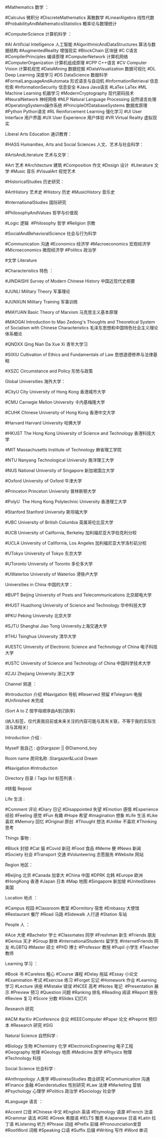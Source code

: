 #Mathematics 数学 ：

#Calculus 微积分 #DiscreteMathematics 离散数学 #LinearAlgebra 线性代数 #ProbabilityAndMathematicsStatistics 概率论与数理统计


#ComputerScience 计算机科学 ：

#AI Artificial Intelligence 人工智能 #AlgorithmicAndDataStructures 算法与数据结构 #AugmentedReality 增强现实 #BlockChain 区块链 #C C语言 #CompilerPrinciples 编译原理 #ComputerNetwork 计算机网络 #ComputerOrganization 计算机组成原理 #CPP C++语言 #CV Computer Vision 计算机视觉 #DataMining 数据挖掘 #DataVisualization 数据可视化 #DL Deep Learning 深度学习 #DS DataScience 数据科学 #FormalLanguageAndAutomata 形式语言与自动机 #InformationRetrieval 信息检索 #InformationSecurity 信息安全 #Java Java语言 #LaTex LaTex #ML Machine Learning 机器学习 #ModernCryptography 现代密码技术 #NeuralNetwork 神经网络 #NLP Natural Language Processing 自然语言处理 #OperatingSystems操作系统 #PrincipleOfDatabaseSystems 数据库原理 #Python Python语言 #RL Reinforcement Learning 强化学习 #UI User Interface 用户界面 #UX User Experience 用户体验 #VR Virtual Reality 虚拟现实


Liberal Arts Education 通识教育：


#HASS Humanities, Arts and Social Sciences 人文、艺术与社会科学：

#ArtsAndLiterature 艺术与文学：

#Art 艺术 #Architecture 建筑 #Composition 作文 #Design 设计  #Literature 文学 #Music 音乐 #VisualArt 视觉艺术

#HistoricalStudies 历史研究：

#ArtHistory 艺术史 #History 历史 #MusicHistory 音乐史

#InternationalStudies 国际研究

#PhilosophyAndValues 哲学与价值观

#Logic 逻辑  #Philosophy 哲学 #Religion 宗教

#SocialAndBehavioralScience 社会与行为科学

#Communication 沟通 #Economics 经济学 #Macroeconomics 宏观经济学 #Microeconomics 微观经济学 #Politics 政治学 

#文学 Literature
  
  

#Characteristics 特色 ：

#JINDAISHI Survey of Modern Chinese History 中国近现代史纲要

#JUNLI Military Theory 军事理论

#JUNXUN Military Training 军事训练

#MAYUAN Basic Theory of Marxism 马克思主义基本原理

#MAOGAI Introduction to Mao Zedong's Thoughts and Theoretical System of Socialism with Chinese Characteristics 毛泽东思想和中国特色社会主义理论体系概论

#QNDXX Qing Nian Da Xue Xi 青年大学习

#SIXIU Cultivation of Ethics and Fundamentals of Law 思想道德修养与法律基础

#XSZC Circumstance and Policy 形势与政策

  

  

Global Universities 海外大学：

#CityU City University of Hong Kong 香港城市大学

#CMU Carnegie Mellon University 卡内基梅隆大学

#CUHK Chinese University of Hong Kong 香港中文大学

#Harvard Harvard University 哈佛大学

#HKUST The Hong Kong University of Science and Technology 香港科技大学

#MIT Massachusetts Institute of Technology 麻省理工学院

#NTU Nanyang Technological University 南洋理工大学

#NUS National University of Singapore 新加坡国立大学

#Oxford University of Oxford 牛津大学

#Princeton Princeton University 普林斯顿大学

#PolyU  The Hong Kong Polytechnic University 香港理工大学

#Stanford Stanford University 斯坦福大学 

#UBC University of British Columbia 英属哥伦比亚大学

#UCB University of California, Berkeley 加利福尼亚大学伯克利分校

#UCLA University of California, Los Angeles 加利福尼亚大学洛杉矶分校

#UTokyo University of Tokyo 东京大学

#UToronto University of Toronto 多伦多大学

#UWaterloo University of Waterloo 滑铁卢大学

  

  

Universities in China 中国的大学：

#BUPT Beijing University of Posts and Telecommunications 北京邮电大学

#HUST Huazhong University of Science and Technology 华中科技大学

#PKU Peking University 北京大学

#SJTU Shanghai Jiao Tong University上海交通大学

#THU Tsinghua University 清华大学

#UESTC University of Electronic Science and Technology of China 电子科技大学

#USTC University of Science and Technology of China 中国科学技术大学

#ZJU Zhejiang University 浙江大学

  

Channel 频道 ：

#Introduction 介绍 #Navigation 导航 #Reserved 预留 #Telegram 电报 #Unfinished 未完成

  

  

(Sort A to Z 按字母顺序由A到Z排序)

(纳入标签，仅代表我目前或未来关注的内容可能与其有关联，不等于我的实际生活与其相关）

  

  

Introduction 介绍 :

  

Myself 我自己 : @Stargazer || @Diamond_boy

Room name 房间名称 :Stargazer&Lucid Dream

  

#Navigation #Introduction

  
Directory 目录 / Tags list 标签列表 : 


#转载 Repost

Life 生活 :

#Comment 评论 #Diary 日记 #Disappointed 失望 #Emotion 感情 #Experience 经验 #Feeling 感觉 #Fun 有趣 #Hope 希望 #Imagination 想象 #Life 生活 #Like 喜欢 #Memory 回忆 #Original 原创  #Thought 想法 #Unlike 不喜欢 #Thinking 思考

  
Things 事物 :

#Block 封锁 #Cat 猫 #Covid 新冠 #Food 食品 #Meme 梗 #News 新闻 #Society 社会 #Transport 交通 #Volunteering 志愿服务 #Website 网站


Region 地区： 

#Beijing 北京 #Canada 加拿大 #China 中国 #DPRK 北韩 #Europe 欧洲 #HongKong 香港 #Japan 日本 #Map 地图 #Singapore 新加坡 #UnitedStates 美国

  
Location 地点 ：

#Campus 校园 #Classroom 教室 #Dormitory 宿舍 #Embassy 大使馆 #Restaurant 餐厅 #Road 马路 #Sidewalk 人行道 #Station 车站


People 人 ：

#Ace 大佬 #Bachelor 学士 #Classmates 同学 #Freshman 新生 #Friends 朋友 #Genius 天才 #Group 群体 #InternationalStudents 留学生 #InternetFriends 网友 #LGBTQ #Master 硕士 #PHD 博士 #Professor 教授 #Pupil 小学生 #Teacher 教师


Learning 学习 ：

#Book 书 #Careless 粗心 #Course 课程 #Delay 拖延 #Essay 小论文 #Examination 考试 #Exercise 练习 #Forget 忘记 #Homework 作业 #Learning 学习 #Lecture 讲座 #Mistake 错误 #NCEE 高考 #Notes 笔记  #Presentation 展示 #Preview 预习 #Question 问题 #Ranking 排名 #Reading 阅读 #Report 报告 #Review 复习 #Score 分数 #Slides 幻灯片


Research 研究

#ACM #arXiv #Conference 会议 #IEEEComputer #Paper 论文 #Preprint 预印本 #Research 研究 #SIG 

  
Natural Science 自然科学 :

#Biology 生物 #Chemistry 化学 #ElectronicEngineering 电子工程 #Geography 地理 #Geology 地质 #Medicine 医学 #Physics 物理 #Technology 科技



Social Science 社会科学 :

#Anthropology 人类学 #BusinessStudies 商业研究 #Communication 沟通 #Finance 金融 #Genderstudies 性别研究 #Law 法律 #Marketing 营销 #Psychology 心理学 #Politics 政治学 #Sociology 社会学



#Language 语言 ：

#Accent 口音 #Chinese 中文 #English 英语 #Etymology 语源 #French 法语 #Grammar 语法 #GRE #Greek 希腊语 #IELTS 雅思 #Japanese 日语 #Latin 拉丁语 #Listening 听力 #Phrase 词组 #Prefix 前缀 #Pronounciation发音 #RootWord 词根 #Speaking 口语 #Suffix 后缀 #Writing 写作 #Word 单词